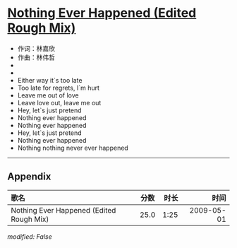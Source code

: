 # [Nothing Ever Happened (Edited Rough Mix)](https://music.163.com/song?id=473058075)

* 作词：林嘉欣
* 作曲：林伟哲
*
*
* Either way it`s too late
* Too late for regrets, I`m hurt
* Leave me out of love
* Leave love out, leave me out
* Hey, let`s just pretend
* Nothing ever happened
* Nothing ever happened
* Hey, let`s just pretend
* Nothing ever happened
* Nothing nothing never ever happened


---

## Appendix

|歌名|分数|时长|时间|
|:---|:---:|---:|---:|
|Nothing Ever Happened (Edited Rough Mix)|25.0|1:25|2009-05-01

*modified: False*
